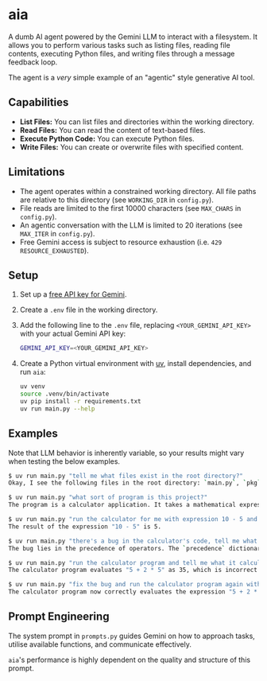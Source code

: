 # aia

A dumb AI agent powered by the Gemini LLM to interact with a filesystem. It allows you to perform
various tasks such as listing files, reading file contents, executing Python files, and writing
files through a message feedback loop.

The agent is a _very_ simple example of an "agentic" style generative AI tool.

## Capabilities

- **List Files:** You can list files and directories within the working directory.
- **Read Files:** You can read the content of text-based files.
- **Execute Python Code:** You can execute Python files.
- **Write Files:** You can create or overwrite files with specified content.

## Limitations

- The agent operates within a constrained working directory. All file paths are relative to this
  directory (see `WORKING_DIR` in `config.py`).
- File reads are limited to the first 10000 characters (see `MAX_CHARS` in `config.py`).
- An agentic conversation with the LLM is limited to 20 iterations (see `MAX_ITER` in `config.py`).
- Free Gemini access is subject to resource exhaustion (i.e. `429 RESOURCE_EXHAUSTED`).

## Setup

1. Set up a [free API key for Gemini](https://ai.google.dev/gemini-api/docs/api-key).
2. Create a `.env` file in the working directory.
3. Add the following line to the `.env` file, replacing `<YOUR_GEMINI_API_KEY>` with your actual
   Gemini API key:

   ```sh
   GEMINI_API_KEY=<YOUR_GEMINI_API_KEY>
   ```

4. Create a Python virtual environment with [uv](https://docs.astral.sh/uv/getting-started/installation/),
   install dependencies, and run `aia`:

   ```sh
   uv venv
   source .venv/bin/activate
   uv pip install -r requirements.txt
   uv run main.py --help
   ```

## Examples

Note that LLM behavior is inherently variable, so your results might vary when testing the below
examples.

```sh
$ uv run main.py "tell me what files exist in the root directory?"
Okay, I see the following files in the root directory: `main.py`, `pkg`, and `tests.py`. The `pkg` item is a directory.

$ uv run main.py "what sort of program is this project?"
The program is a calculator application. It takes a mathematical expression as a command-line argument, evaluates it using a `Calculator` class from the `pkg.calculator` module, and then renders the expression and result using a `render` function from the `pkg.render` module.

$ uv run main.py "run the calculator for me with expression 10 - 5 and give me the result"
The result of the expression "10 - 5" is 5.

$ uv run main.py "there's a bug in the calculator's code, tell me what it is, but don't fix it"
The bug lies in the precedence of operators. The `precedence` dictionary assigns precedence values where subtraction has the lowest precedence (1), multiplication and division have a higher precedence (2), and addition has the highest precedence (3). This is incorrect because multiplication and division should have higher precedence than addition and subtraction. Specifically, the precedence of '+' and '-' should be lower than '*' and '/'.

$ uv run main.py "run the calculator program and tell me what it calculates for 5 + 2 * 5"
The calculator program evaluates "5 + 2 * 5" as 35, which is incorrect. The correct answer, following the order of operations, is 15.

$ uv run main.py "fix the bug and run the calculator program again with 5 + 2 * 5"
The calculator program now correctly evaluates the expression "5 + 2 * 5" and returns the result 15.
```

## Prompt Engineering

The system prompt in `prompts.py` guides Gemini on how to approach tasks, utilise available
functions, and communicate effectively.

`aia`'s performance is highly dependent on the quality and structure of this prompt.
